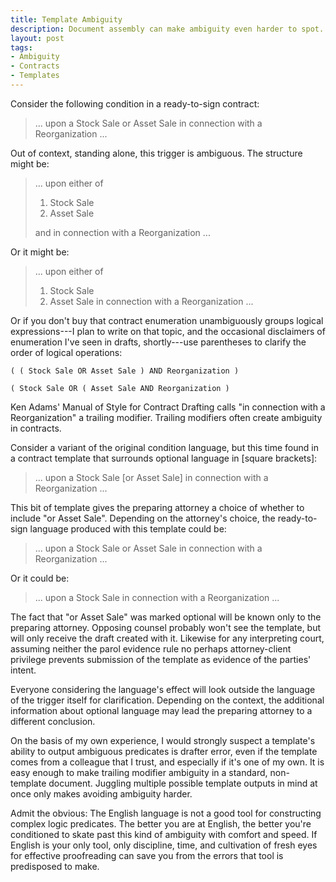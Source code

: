 ```yaml
---
title: Template Ambiguity
description: Document assembly can make ambiguity even harder to spot.
layout: post
tags:
- Ambiguity
- Contracts
- Templates
---
```


Consider the following condition in a ready-to-sign contract:

> ... upon a Stock Sale or Asset Sale in connection with a Reorganization ...

<!--jump-->

Out of context, standing alone, this trigger is ambiguous. The structure might be:

> ... upon either of
>
> 1. Stock Sale
> 2. Asset Sale
>
> and in connection with a Reorganization ...

Or it might be:

> ... upon either of
>
> 1. Stock Sale
> 2. Asset Sale in connection with a Reorganization ...

Or if you don't buy that contract enumeration unambiguously groups logical expressions---I plan to write on that topic, and the occasional disclaimers of enumeration I've seen in drafts, shortly---use parentheses to clarify the order of logical operations:

    ( ( Stock Sale OR Asset Sale ) AND Reorganization )

    ( Stock Sale OR ( Asset Sale AND Reorganization )

Ken Adams' Manual of Style for Contract Drafting calls "in connection with a Reorganization" a trailing modifier. Trailing modifiers often create ambiguity in contracts.

Consider a variant of the original condition language, but this time found in a contract template that surrounds optional language in [square brackets]:

> ... upon a Stock Sale [or Asset Sale] in connection with a Reorganization ...

This bit of template gives the preparing attorney a choice of whether to include "or Asset Sale". Depending on the attorney's choice, the ready-to-sign language produced with this template could be:

> ... upon a Stock Sale or Asset Sale in connection with a Reorganization ...

Or it could be:

> ... upon a Stock Sale in connection with a Reorganization ...

The fact that "or Asset Sale" was marked optional will be known only to the preparing attorney. Opposing counsel probably won't see the template, but will only receive the draft created with it. Likewise for any interpreting court, assuming neither the parol evidence rule no perhaps attorney-client privilege prevents submission of the template as evidence of the parties' intent.

Everyone considering the language's effect will look outside the language of the trigger itself for clarification. Depending on the context, the additional information about optional language may lead the preparing attorney to a different conclusion.

On the basis of my own experience, I would strongly suspect a template's ability to output ambiguous predicates is drafter error, even if the template comes from a colleague that I trust, and especially if it's one of my own. It is easy enough to make trailing modifier ambiguity in a standard, non-template document. Juggling multiple possible template outputs in mind at once only makes avoiding ambiguity harder.

Admit the obvious: The English language is not a good tool for constructing complex logic predicates. The better you are at English, the better you're conditioned to skate past this kind of ambiguity with comfort and speed. If English is your only tool, only discipline, time, and cultivation of fresh eyes for effective proofreading can save you from the errors that tool is predisposed to make.
